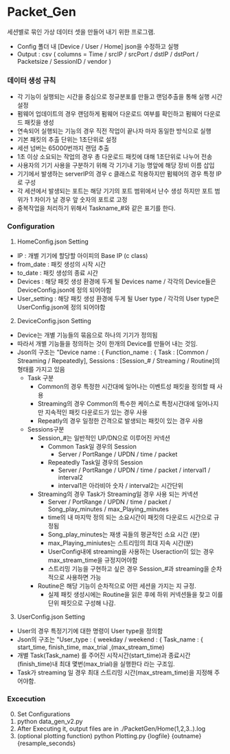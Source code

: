 # Packet_Gen

세션별로 묶인 가상 데이터 셋을 만들어 내기 위한 프로그램.
- Config 폴더 내 [Device / User / Home] json을 수정하고 실행
- Output : csv ( columns = Time / srcIP / srcPort / dstIP / dstPort / Packetsize / SessionID / vendor ) 

### 데이터 생성 규칙
- 각 기능이 실행되는 시간을 중심으로 정규분포를 만들고 랜덤추출을 통해 실행 시간 설정
- 펌웨어 업데이트의 경우 랜덤하게 펌웨어 다운로드 여부를 확인하고 펌웨어 다운로드 패킷을 생성
- 연속되어 실행되는 기능의 경우 직전 작업이 끝나자 마자 동일한 방식으로 실행
- 기본 패킷의 추출 단위는 1초단위로 설정
- 세션 넘버는 65000번까지 랜덤 추출
- 1초 이상 소요되는 작업의 경우 총 다운로드 패킷에 대해 1초단위로 나누어 전송
- 사용자의 기기 사용을 구분하기 위해 각 기기내 기능 명앞에 해당 장비 이름 삽입
- 기기에서 발생하는 serverIP의 경우 c 클래스로 적용하지만 펌웨어의 경우 특정 IP로 구성
- 각 세션에서 발생되는 포트는 해당 기기의 포트 범위에서 난수 생성 하지만 포트 범위가 1 차이가 날 경우 앞 숫자의 포트로 고정
- 중복작업을 처리하기 위해서 Taskname_#와 같은 표기를 한다.
### Configuration 
1. HomeConfig.json Setting
  - IP : 개별 기기에 할당할 아이피의 Base IP (c class)
  - from_date : 패킷 생성의 시작 시간 
  - to_date : 패킷 생성의 종료 시간
  - Devices :  해당 패킷 생성 환경에 두게 될 Devices name / 각각의 Device들은 DeviceConfig.json에 정의 되어야함
  - User_setting : 해당 패킷 생성 환경에 두게 될 User type / 각각의 User type은 UserConfig.json에 정의 되어야함
  
2. DeviceConfig.json Setting
  - Device는 개별 기능들의 묶음으로 하나의 기기가 정의됨
  - 따라서 개별 기능들을 정의하는 것이 한개의 Device를 만들어 내는 것임.
  - Json의 구조는 "Device name : { Function_name : { Task : [Common / Streaming / Repeatedly], Sessions : [Session_# / Streaming / Routine]의 형태를 가지고 있음
    - Task 구분
      - Common의 경우 특정한 시간대에 일어나는 이벤트성 패킷을 정의할 때 사용
      - Streaming의 경우 Common의 특수한 케이스로 특정시간대에 일어나지만 지속적인 패킷 다운로드가 있는 경우 사용
      - Repeatly의 경우 일정한 간격으로 발생되는 패킷이 있는 경우 사용
    - Sessions구분
      - Session_#는 일반적인 UP/DN으로 이루어진 커넥션
        - Common Task일 경우의 Session
          - Server / PortRange / UPDN / time / packet
        - Repeatedly Task일 경우의 Session
          - Server / PortRange / UPDN / time / packet / interval1 / interval2
          - interval1은 아라비아 숫자 / interval2는 시간단위
      - Streaming의 경우 Task가 Streaming일 경우 사용 되는 커넥션
        - Server / PortRange / UPDN / time / packet / Song_play_minutes / max_Playing_minutes
        - time의 내 마지막 정의 되는 소요시간이 패킷의 다운로드 시간으로 규정됨
        - Song_play_minutes는 재생 곡들의 평균적인 소요 시간 (분)
        - max_Playing_miniutes는 스트리밍의 최대 지속 시간(분) 
        - UserConfig내에 streaming을 사용하는 Useraction이 있는 경우 max_stream_time을 규정지어야함
        - 스트리밍 기능을 구현하고 싶은 경우 Session_#과 streaming을 순차적으로 사용하면 가능
      - Routine은 해당 기능이 순차적으로 어떤 세션을 가지는 지 규정.
        - 실제 패킷 생성시에는 Routine을 읽은 후에 하위 커넥션들을 찾고 이를 단위 패킷으로 구성해 나감.

3. UserConfig.json Setting
  - User의 경우 특정기기에 대한 명령이 User type을 정의함
  - Json의 구조는 "User_type : { weekday / weekend : { Task_name : { start_time, finish_time, max_trial ,(max_stream_time)
  - 개별 Task(Task_name) 를 주어진 시작시간(start_time)과 종료시간(finish_time)내 최대 몇번(max_trial)을 실행한다 라는 구조임.
  - Task가 streaming 일 경우 최대 스트리밍 시간(max_stream_time)을 지정해 주어야함.
 
 ### Excecution
 0. Set Configurations
 1. python data_gen_v2.py
 2. After Executing it, output files are in ./PacketGen/Home(1,2,3..).log
 3. (optional plotting function) python Plotting.py {logfile} {outname} {resample_seconds}
